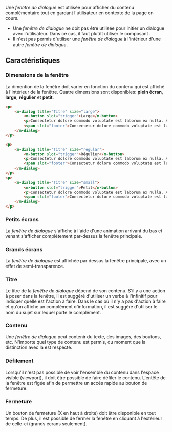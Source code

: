 Une *fenêtre de dialogue* est utilisée pour afficher du contenu complémentaire tout en gardant l'utilisateur en contexte de la page en cours.

<modul-dont>
    <ul>
        <li>Une <em>fenêtre de dialogue</em> ne doit pas être utilisée pour initier un dialogue avec l'utilisateur. Dans ce cas, il faut plutôt utiliser le composant <em><modul-go name="m-modal"></modul-go></em>.</li>
        <li>Il n'est pas permis d'utiliser une <em>fenêtre de dialogue</em> à l'intérieur d'une autre <em>fenêtre de dialogue</em>.</li>
    </ul>
</modul-dont>

## Caractéristiques
### Dimensions de la fenêtre
La dimention de la fenêtre doit varier en fonction du contenu qui est affiché à l'intérieur de la fenêtre. Quatre dimensions sont disponibles: **plein écran**, **large**, **régulier** et **petit**.

<modul-demo>

```html
<p>
    <m-dialog title="Titre" size="large">
        <m-button slot="trigger">Large</m-button>
        <p>Consectetur dolore commodo voluptate est laborum ex nulla. Amet nisi quis minim dolor voluptate est nisi anim elit duis enim. Sint veniam tempor occaecat irure nostrud eiusmod. Fugiat nostrud laborum pariatur dolor tempor in in nostrud reprehenderit minim culpa incididunt.</p>
        <span slot="footer">Consectetur dolore commodo voluptate est laborum ex nulla.</span>
    </m-dialog>
</p>

<p>
    <m-dialog title="Titre" size="regular">
        <m-button slot="trigger">Régulier</m-button>
        <p>Consectetur dolore commodo voluptate est laborum ex nulla. Amet nisi quis minim dolor voluptate est nisi anim elit duis enim. Sint veniam tempor occaecat irure nostrud eiusmod. Fugiat nostrud laborum pariatur dolor tempor in in nostrud reprehenderit minim culpa incididunt.</p>
        <span slot="footer">Consectetur dolore commodo voluptate est laborum ex nulla.</span>
    </m-dialog>
</p>
<p>
    <m-dialog title="Titre" size="small">
        <m-button slot="trigger">Petit</m-button>
        <p>Consectetur dolore commodo voluptate est laborum ex nulla. Amet nisi quis minim dolor voluptate est nisi anim elit duis enim. Sint veniam tempor occaecat irure nostrud eiusmod. Fugiat nostrud laborum pariatur dolor tempor in in nostrud reprehenderit minim culpa incididunt.</p>
        <span slot="footer">Consectetur dolore commodo voluptate est laborum ex nulla.</span>
    </m-dialog>
</p>
```

</modul-demo>

### Petits écrans
La *fenêtre de dialogue* s'affiche à l'aide d'une animation arrivant du bas et venant s'afficher complètement par-dessus la fenêtre principale.

### Grands écrans
La *fenêtre de dialogue* est affichée par dessus la fenêtre principale, avec un effet de semi-transparence.

### Titre
Le titre de la *fenêtre de dialogue* dépend de son contenu. S'il y a une action à poser dans la fenêtre, il est suggéré d'utiliser un verbe à l'infinitif pour indiquer quelle est l'action à faire. Dans le cas où il n'y a pas d'action à faire et qu'on affiche un complément d'information, il est suggéré d'utiliser le nom du sujet sur lequel porte le complément.

### Contenu
Une *fenêtre de dialogue* peut contenir du texte, des images, des boutons, etc. N'importe quel type de contenu est permis, du moment que la distinction avec la *<modul-go name="m-modal"></modul-go>* est respecté.

### Défilement
Lorsqu'il n'est pas possible de voir l'ensemble du contenu dans l'espace visible (viewport), il doit être possible de faire défiler le contenu. L'entête de la fenêtre est figée afin de permettre un accès rapide au bouton de fermeture.

### Fermeture
Un bouton de fermeture (X en haut à droite) doit être disponible en tout temps. De plus, il est possible de fermer la fenêtre en cliquant à l'extérieur de celle-ci (grands écrans seulement).
